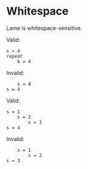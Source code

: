 # Whitespace

Lame is whitespace-sensitive.

Valid:

```
s = 4
repeat
	b = 4
```

Invalid:

```
	s = 4
s = 4
```

Valid:

```
s = 1
	s = 2
		s = 3
s = 4
```

Invalid:

```
	s = 1
		s = 2
s = 3
```
